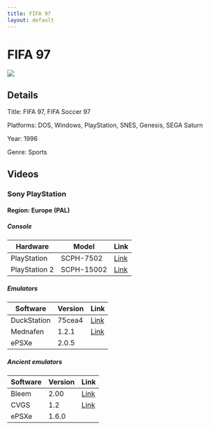 ```yaml
---
title: FIFA 97
layout: default
---
```


# FIFA 97

![](https://cdn.mobygames.com/covers/2691613-fifa-soccer-97-dos-front-cover.jpg)

## Details

Title: FIFA 97, FIFA Soccer 97

Platforms: DOS, Windows, PlayStation, SNES, Genesis, SEGA Saturn

Year: 1996

Genre: Sports

## Videos
### Sony PlayStation
#### Region: Europe (PAL)
##### Console


<table>
<thead>
	<tr>
		<th>Hardware</th>
		<th>Model</th>
		<th>Link</th>
	</tr>
</thead>
<tbody>
	<tr>
		<td>PlayStation</td>
		<td>SCPH-7502</td>
		<td><a href="https://www.youtube.com/watch?v=7eJSgV_9rYw" target="_blank">Link</a></td>
	</tr>
	<tr>
		<td>PlayStation 2</td>
		<td>SCPH-15002</td>
		<td><a href="https://www.youtube.com/watch?v=mJfzNpbm5f8" target="_blank">Link</a></td>
	</tr>
</tbody>
</table>

##### Emulators

<table>
<thead>
	<tr>
		<th>Software</th>
		<th>Version</th>
		<th>Link</th>
	</tr>
</thead>
<tbody>
	<tr>
		<td>DuckStation</td>
		<td>75cea4</td>
		<td><a href="https://www.youtube.com/watch?v=7eJSgV_9rYw" target="_blank">Link</a></td>
	</tr>
	<tr>
		<td>Mednafen</td>
		<td>1.2.1</td>
		<td><a href="https://www.youtube.com/watch?v=mJfzNpbm5f8" target="_blank">Link</a></td>
	</tr>
	<tr>
		<td>ePSXe</td>
		<td>2.0.5</td>
		<td></td>
	</tr>
</tbody>
</table>

##### Ancient emulators

<table>
<thead>
	<tr>
		<th>Software</th>
		<th>Version</th>
		<th>Link</th>
	</tr>
</thead>
<tbody>
	<tr>
		<td>Bleem</td>
		<td>2.00</td>
		<td><a href="https://www.youtube.com/watch?v=7eJSgV_9rYw" target="_blank">Link</a></td>
	</tr>
	<tr>
		<td>CVGS</td>
		<td>1.2</td>
		<td><a href="https://www.youtube.com/watch?v=mJfzNpbm5f8" target="_blank">Link</a></td>
	</tr>
	<tr>
		<td>ePSXe</td>
		<td>1.6.0</td>
		<td></td>
	</tr>
</tbody>
</table>




